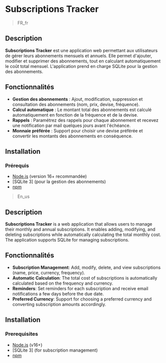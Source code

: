 # Subscriptions Tracker

>FR_fr

## Description

**Subscriptions Tracker** est une application web permettant aux utilisateurs de gérer leurs abonnements mensuels et annuels. Elle permet d'ajouter, modifier et supprimer des abonnements, tout en calculant automatiquement le coût total mensuel. L'application prend en charge SQLite pour la gestion des abonnements.

## Fonctionnalités

- **Gestion des abonnements** : Ajout, modification, suppression et consultation des abonnements (nom, prix, devise, fréquence).
- **Calcul automatique** : Le montant total des abonnements est calculé automatiquement en fonction de la fréquence et de la devise.
- **Rappels** : Paramétrez des rappels pour chaque abonnement et recevez une notification par mail quelques jours avant l'échéance.
- **Monnaie préférée** : Support pour choisir une devise préférée et convertir les montants des abonnements en conséquence.

## Installation

### Prérequis

- [Node.js](https://nodejs.org/) (version 16+ recommandée)
- [SQLite 3] (pour la gestion des abonnements)
- [npm](https://www.npmjs.com/)

>En_us

## Description

**Subscriptions Tracker** is a web application that allows users to manage their monthly and annual subscriptions. It enables adding, modifying, and deleting subscriptions while automatically calculating the total monthly cost. The application supports SQLite for managing subscriptions.

## Fonctionnalités
- **Subscription Management**: Add, modify, delete, and view subscriptions (name, price, currency, frequency).
- **Automatic Calculation**: The total cost of subscriptions is automatically calculated based on the frequency and currency.
- **Reminders**: Set reminders for each subscription and receive email notifications a few days before the due date.
- **Preferred Currency**: Support for choosing a preferred currency and converting subscription amounts accordingly.

## Installation

### Prerequisites

- [Node.js](https://nodejs.org/) (v16+)
- [SQLite 3] (for subscription management)
- [npm](https://www.npmjs.com/)
